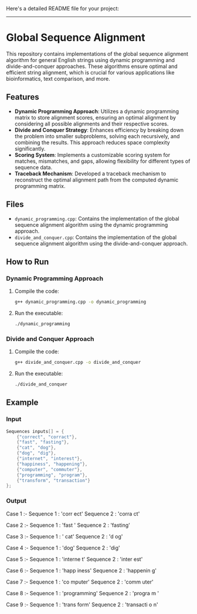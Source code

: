 Here's a detailed README file for your project:

---

# Global Sequence Alignment

This repository contains implementations of the global sequence alignment algorithm for general English strings using dynamic programming and divide-and-conquer approaches. These algorithms ensure optimal and efficient string alignment, which is crucial for various applications like bioinformatics, text comparison, and more.

## Features

- **Dynamic Programming Approach**: Utilizes a dynamic programming matrix to store alignment scores, ensuring an optimal alignment by considering all possible alignments and their respective scores.
- **Divide and Conquer Strategy**: Enhances efficiency by breaking down the problem into smaller subproblems, solving each recursively, and combining the results. This approach reduces space complexity significantly.
- **Scoring System**: Implements a customizable scoring system for matches, mismatches, and gaps, allowing flexibility for different types of sequence data.
- **Traceback Mechanism**: Developed a traceback mechanism to reconstruct the optimal alignment path from the computed dynamic programming matrix.

## Files

- `dynamic_programming.cpp`: Contains the implementation of the global sequence alignment algorithm using the dynamic programming approach.
- `divide_and_conquer.cpp`: Contains the implementation of the global sequence alignment algorithm using the divide-and-conquer approach.

## How to Run

### Dynamic Programming Approach

1. Compile the code:
    ```sh
    g++ dynamic_programming.cpp -o dynamic_programming
    ```
2. Run the executable:
    ```sh
    ./dynamic_programming
    ```

### Divide and Conquer Approach

1. Compile the code:
    ```sh
    g++ divide_and_conquer.cpp -o divide_and_conquer
    ```
2. Run the executable:
    ```sh
    ./divide_and_conquer
    ```

## Example

### Input

```cpp
Sequences inputs[] = {
    {"correct", "corract"}, 
    {"fast", "fasting"}, 
    {"cat", "dog"}, 
    {"dog", "dig"}, 
    {"internet", "interest"}, 
    {"happiness", "happening"}, 
    {"computer", "commuter"}, 
    {"programming", "program"}, 
    {"transform", "transaction"}
};
```

### Output

Case 1 :-
Sequence 1 : 'corr ect'
Sequence 2 : 'corra ct'

Case 2 :-
Sequence 1 : 'fast   '
Sequence 2 : 'fasting'

Case 3 :-
Sequence 1 : ' cat'
Sequence 2 : 'd og'

Case 4 :-
Sequence 1 : 'dog'
Sequence 2 : 'dig'

Case 5 :-
Sequence 1 : 'interne t'
Sequence 2 : 'inter est'

Case 6 :-
Sequence 1 : 'happ  iness'
Sequence 2 : 'happenin  g'

Case 7 :-
Sequence 1 : 'co mputer'
Sequence 2 : 'comm uter'

Case 8 :-
Sequence 1 : 'programming'
Sequence 2 : 'progra m   '

Case 9 :-
Sequence 1 : 'trans    form'
Sequence 2 : 'transacti o n'
